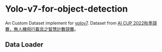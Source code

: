 # Yolo-v7-for-object-detection
An Custom Dataset implement for [yolov7]. Dataset from [AI CUP 2022秋季競賽，無人機飛行載具之智慧計數競賽]。

## Data Loader

[yolov7]:https://github.com/WongKinYiu/yolov7
[AI CUP 2022秋季競賽，無人機飛行載具之智慧計數競賽]:https://tbrain.trendmicro.com.tw/Competitions/Details/25
